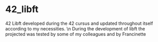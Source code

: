# 42_libft
42 Libft developed during the 42 cursus and updated throughout itself according to my necessities. \n
During the development of libft the projected was tested by some of my colleagues and by Francinette
